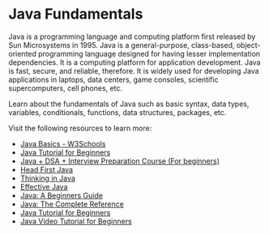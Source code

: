 # Java Fundamentals

Java is a programming language and computing platform first released by Sun Microsystems in 1995. Java is a general-purpose, class-based, object-oriented programming language designed for having lesser implementation dependencies. It is a computing platform for application development. Java is fast, secure, and reliable, therefore. It is widely used for developing Java applications in laptops, data centers, game consoles, scientific supercomputers, cell phones, etc.

Learn about the fundamentals of Java such as basic syntax, data types, variables, conditionals, functions, data structures, packages, etc. 

Visit the following resources to learn more:

- [Java Basics - W3Schools](https://www.w3schools.com/java/)
- [Java Tutorial for Beginners](https://youtu.be/eIrMbAQSU34)
- [Java + DSA + Interview Preparation Course (For beginners)](https://youtube.com/playlist?list=PL9gnSGHSqcnr_DxHsP7AW9ftq0AtAyYqJ)
- [Head First Java](https://www.amazon.co.uk/Head-First-Java-3rd-Brain-Friendly/dp/1491910771)
- [Thinking in Java](https://www.amazon.co.uk/Thinking-Java-Eckel-Bruce-February/dp/B00IBON6C6)
- [Effective Java](https://www.amazon.com/Effective-Java-Joshua-Bloch/dp/0134685997)
- [Java: A Beginners Guide](https://www.amazon.co.uk/Java-Beginners-Guide-Herbert-Schildt/dp/1260463559)
- [Java: The Complete Reference](https://www.amazon.co.uk/gp/product/B09JL8BMK7/ref=dbs_a_def_rwt_bibl_vppi_i2)
- [Java Tutorial for Beginners](https://www.scaler.com/topics/java/)
- [Java Video Tutorial for Beginners](https://www.scaler.com/topics/course/java-beginners/)
